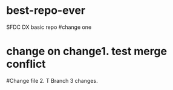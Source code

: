 # best-repo-ever
SFDC DX basic repo
#change one
# change on change1. test merge conflict
#Change file 2. T
Branch 3 changes.
